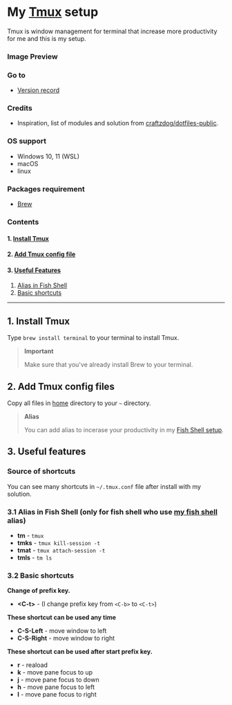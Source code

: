# **My [Tmux](https://github.com/tmux/tmux/wiki) setup**
Tmux is window management for terminal that increase more productivity for me and this is my setup.

### **Image Preview**

### **Go to**
- [Version record](./version-record.json)

### **Credits**
- Inspiration, list of modules and solution from [craftzdog/dotfiles-public](https://github.com/craftzdog/dotfiles-public).

### **OS support**
- Windows 10, 11 (WSL)
- macOS
- linux

### **Packages requirement**
- [Brew](https://github.com/chinhchin/Brew-setup.git)

### **Contents**
#### 1. [Install Tmux](./readme.md#1-install-tmux)

#### 2. [Add Tmux config file](./readme.md#2-add-tmux-config-files)

#### 3. [Useful Features](./readme.md#3-useful-features)
1. [Alias in Fish Shell](./readme.md#31-alias-in-fish-shell-only-for-fish-shell-who-use-my-fish-shellhttpsgithubcomchinhchinfish-shell-setup-alias)
2. [Basic shortcuts](./readme.md#32-basic-shortcuts)

---

## **1. Install Tmux**
Type ```brew install terminal``` to your terminal to install Tmux.

> **Important**
>
> Make sure that you've already install Brew to your terminal.

## **2. Add Tmux config files**
Copy all files in [home](./home/) directory to your ```~``` directory.

> **Alias**
>
> You can add alias to incerase your productivity in my [Fish Shell setup](https://github.com/chinhchin/Fish-Shell-setup.git).

## **3. Useful features**
### **Source of shortcuts**
You can see many shortcuts in ```~/.tmux.conf``` file after install with my solution.

### **3.1 Alias in Fish Shell** (only for fish shell who use [my fish shell](https://github.com/chinhchin/Fish-Shell-setup) alias)

- **tm** - ```tmux```
- **tmks** - ```tmux kill-session -t```
- **tmat** - ```tmux attach-session -t```
- **tmls** - ```tm ls```

### **3.2 Basic shortcuts**
**Change of prefix key.**
- **\<C-t\>** - (I change prefix key from ```<C-b>``` to ```<C-t>```)

**These shortcut can be used any time**
- **C-S-Left** - move window to left
- **C-S-Right** - move window to right

**These shortcut can be used after start prefix key.**
- **r** - reaload
- **k** - move pane focus to up
- **j** - move pane focus to down
- **h** - move pane focus to left
- **l** - move pane focus to right

